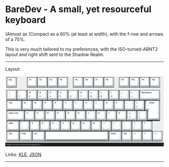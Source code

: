# BareDev - A small, yet resourceful keyboard

(Almost as )Compact as a 60% (at least at width), with the f-row and arrows of a 75%.

This is very much tailored to my preferences, with the ISO-turned-ABNT2 layout and right shift sent to the Shadow Realm.

---

Layout:

![Keyboard Layout](./images/layout_render.png)

Links: [KLE](http://www.keyboard-layout-editor.com/#/gists/89e76130aa221e028ccd5b3f6dec0909), [JSON](https://gist.github.com/ManoShu/89e76130aa221e028ccd5b3f6dec0909)

---